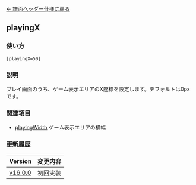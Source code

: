[← 譜面ヘッダー仕様に戻る](dos_header.html)
## playingX

### 使い方
```
|playingX=50|
```
### 説明
プレイ画面のうち、ゲーム表示エリアのX座標を設定します。デフォルトは0pxです。

### 関連項目
- [playingWidth](dos-h0071-playingWidth.html)  ゲーム表示エリアの横幅

### 更新履歴

|Version|変更内容|
|----|----|
|[v16.0.0](https://github.com/cwtickle/danoniplus/releases/tag/v16.0.0)|初回実装|